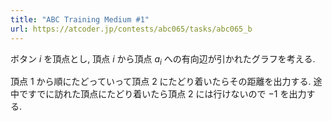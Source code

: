 ```yaml
---
title: "ABC Training Medium #1"
url: https://atcoder.jp/contests/abc065/tasks/abc065_b
---
```

ボタン $i$ を頂点とし, 頂点 $i$ から頂点 $a_i$ への有向辺が引かれたグラフを考える.

頂点 $1$ から順にたどっていって頂点 $2$ にたどり着いたらその距離を出力する. 途中ですでに訪れた頂点にたどり着いたら頂点 $2$ には行けないので $-1$ を出力する.
